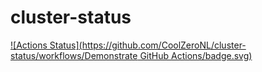 # cluster-status

[![Actions Status](https://github.com/CoolZeroNL/cluster-status/workflows/Demonstrate GitHub Actions/badge.svg)](https://github.com/CoolZeroNL/cluster-status/actions)
